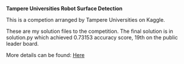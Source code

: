 **Tampere Universities Robot Surface Detection**

This is a competion arranged by Tampere Universities on Kaggle.

These are my solution files to the competition. The final solution is in solution.py which achieved 0.73153 accuracy score, 19th on the public leader board.

More details can be found: [Here](https://www.kaggle.com/c/robotsurface)


